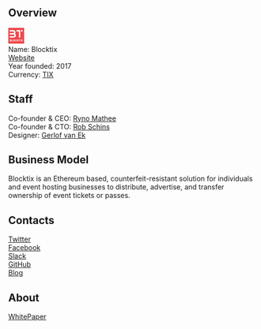 ## Overview
![logo](../projects/logo/blocktix.png)  
Name: Blocktix  
[Website](https://blocktix.io/)  
Year founded: 2017   
Currency: [TIX](https://coinmarketcap.com/assets/blocktix/) 
## Staff
Co-founder & CEO: [Ryno Mathee](../people/ryno_mathee.md)  
Co-founder & CTO: [Rob Schins](../people/rob_schins.md)  
Designer: [Gerlof van Ek](../people/gerlof_van_ek.md)  
## Business Model
Blocktix is an Ethereum based, counterfeit-resistant solution for individuals and event hosting businesses to distribute, advertise, and transfer ownership of event tickets or passes.
## Contacts  
[Twitter](https://twitter.com/blocktix)  
[Facebook](https://www.facebook.com/blocktix)  
[Slack](https://slack.blocktix.io/)  
[GitHub](https://github.com/blocktix)  
[Blog](https://blog.blocktix.io/?gi=9b75c8d31954)  
## About  
[WhitePaper](https://blocktix.io/public/doc/blocktix-wp-draft.pdf#whitepaper)  
